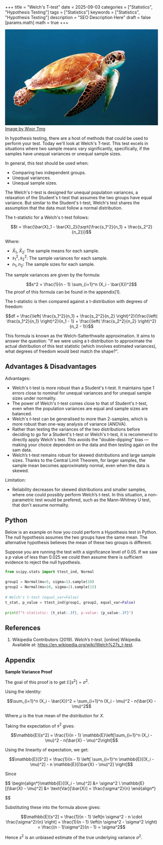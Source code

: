 +++
title = "Welch's T-test"
date = 2025-09-03
categories = ["Statistics", "Hypothesis Testing"]
tags = ["Statistics"]
keywords = ["Statistics", "Hypothesis Testing"]
description = "SEO Description Here"
draft = false
[params.math]
math = true
+++


![Wexor Tmg](/images/turtle.jpg)
[Image by Wxor Tmg](https://unsplash.com/@wexor)

In hypothesis testing, there are a host of methods that could be used to perform your test. Today we'll look at Welch's T-test. This test excels in situations where two sample means vary significantly, specifically, if the samples have unequal variances or unequal sample sizes.

In general, this test should be used when:
* Comparing two independent groups.
* Unequal variances.
* Unequal sample sizes.

The Welch's _t_-test is designed for unequal population variances, a relaxation of the Student's t-test that assumes the two groups have equal variance. But similar to the Student's t-test, Welch's test shares the assumption that the data must follow a normal distribution.

The t-statistic for a Welch's t-test follows:

$$t = \frac{\bar{X}_1 - \bar{X}_2}{\sqrt{\frac{s_1^2}{n_1} + \frac{s_2^2}{n_2}}}$$

Where:
* $\bar{X}_1$, $\bar{X}_2$: The sample means for each sample.
* $s_1^2, s_2^2$: The sample variances for each sample.
* $n_1, n_2$: The sample sizes for each sample.

The sample variances are given by the formula:

$$s^2 = \frac{1}{n - 1} \sum_{i=1}^n (X_i - \bar{X})^2$$
The proof of this formula can be found in the appendix[1].


The t-statistic is then compared against a t-distribution with degrees of freedom:

$$df = \frac{\left( \frac{s_1^2}{n_1} + \frac{s_2^2}{n_2} \right)^2}{\frac{\left( \frac{s_1^2}{n_1} \right)^2}{n_1 - 1} + \frac{\left( \frac{s_2^2}{n_2} \right)^2}{n_2 - 1}}$$

This formula is known as the Welch-Satterthwaite approximation. It aims to answer the question: "if we were using a t-distribution to approximate the actual distribution of this test statistic (which involves estimated variances), what degrees of freedom would best match the shape?".

## Advantages & Disadvantages

Advantages:
* Welch's t-test is more robust than a Student's t-test. It maintains type 1 errors close to nominal for unequal variances and for unequal sample sizes under normality.
* The power of Welch's _t_-test comes close to that of Student's _t_-test, even when the population variances are equal and sample sizes are balanced.
* Welch's _t_-test can be generalised to more than 2-samples, which is more robust than one-way analysis of variance (ANOVA).
* Rather than testing the variances of the two distributions before deciding to go for a Student's t-test or Welch's t-test, it is recommend to directly apply Welch's test. This avoids the "double-dipping" bias — making your choice dependent on the data and then testing again on the sam data.
* Welch’s t-test remains robust for skewed distributions and large sample sizes. Thanks to the Central Limit Theorem, for larger samples, the sample mean becomes approximately normal, even when the data is skewed.

Limitation:
* Reliability decreases for skewed distributions and smaller samples, where one could possibly perform Welch’s t-test. In this situation, a non-parametric test would be prefered, such as the Mann-Whitney U test, that don't assume normality.

## Python

Below is an example on how you could perform a Hypothesis test in Python. The null hypothesis assumes the two groups have the same mean. The alternative hypothesis believes the mean of these two groups is different.

Suppose you are running the test with a significance level of 0.05. If we saw a $p$ value of less than 0.025 we could then assume there is sufficient evidence to reject the null hypothesis.

```python
from scipy.stats import ttest_ind, Normal

group1 = Normal(mu=5, sigma=1).sample(10)
group2 = Normal(mu=10, sigma=2).sample(15)

# Welch's t-test (equal_var=False)
t_stat, p_value = ttest_ind(group1, group2, equal_var=False)

print(f"t-statistic: {t_stat:.3f}, p-value: {p_value:.3f}")
```


## References

1. Wikipedia Contributors (2019). _Welch’s t-test_. [online] Wikipedia. Available at: https://en.wikipedia.org/wiki/Welch%27s_t-test.


## Appendix

**Sample Variance Proof**

The goal of this proof is to get $\mathbb{E}[s^2] = \sigma^2$.

Using the identity:

$$\sum_{i=1}^n (X_i - \bar{X})^2 = \sum_{i=1}^n (X_i - \mu)^2 - n(\bar{X} - \mu)^2$$

Where $\mu$ is the true mean of the distribution for $X$.

Taking the expectation of $s^2$  gives:

$$\mathbb{E}[s^2] = \frac{1}{n - 1} \mathbb{E}\left[\sum_{i=1}^n (X_i - \mu)^2 - n(\bar{X} - \mu)^2\right]$$

Using the linearity of expectation, we get:

$$\mathbb{E}[S^2] = \frac{1}{n - 1} \left[ \sum_{i=1}^n \mathbb{E}[(X_i - \mu)^2] - n \mathbb{E}[(\bar{X} - \mu)^2] \right]$$

Since

$$
\begin{align*}\mathbb{E}[(X_i - \mu)^2] &= \sigma^2 \\
\mathbb{E}[(\bar{X} - \mu)^2] &=  \text{Var}[\bar{X}] = \frac{\sigma^2}{n} \end{align*}

$$

Substituting these into the formula above gives:

$$\mathbb{E}[s^2] = \frac{1}{n - 1} \left[n \sigma^2 - n \cdot \frac{\sigma^2}{n} \right] = \frac{1}{n - 1} \left(n \sigma^2 - \sigma^2 \right) = \frac{(n - 1)\sigma^2}{n - 1} = \sigma^2$$

Hence $s^2$ is an unbiased estimate of the true underlying variance $\sigma^2$.

